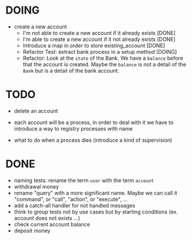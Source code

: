# DOING

* create a new account
  * I'm not able to create a new account if it already exists [DONE]
  * I'm able to create a new account if it not already exists [DONE]
  * Introduce a map in order to store existing_account [DONE]
  * Refactor Test: extract bank process in a setup method [DOING]
  * Refactor: Look at the `state` of the Bank. We have a `balance` before that the account is created.
    Maybe the `balance` is not a detail of the `Bank` but is a detail of the bank account.


# TODO

* delete an account

* each account will be a process, in order to deal with it we have to introduce a way to registry processes with name
* what to do when a process dies (introduce a kind of supervision)

# DONE

* naming tests: rename the term `user` with the term `account`
* withdrawal money
* rename "query" with a more significant name. Maybe we can call it "command", or "call", "action", or "execute", ...
* add a catch-all handler for not handled messages
* think to group tests not by use cases but by starting conditions (ex. account does not exists ...)
* check current account balance
* deposit money
